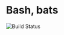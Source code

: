 # Bash, bats

![Build Status](https://travis-ci.org/cyber-dojo-languages/bash-bats.svg?branch=master)
